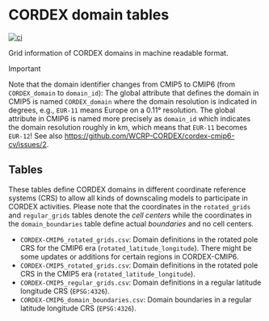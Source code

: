# CORDEX domain tables

[![ci](https://github.com/WCRP-CORDEX/domain-tables/actions/workflows/ci.yaml/badge.svg)](https://github.com/WCRP-CORDEX/domain-tables/actions/workflows/ci.yaml)

Grid information of CORDEX domains in machine readable format. 

> [!IMPORTANT]
> Note that the domain identifier changes from CMIP5 to CMIP6 (from `CORDEX_domain` to `domain_id`): The global attribute that defines the domain in CMIP5 is named `CORDEX_domain` where the domain resolution is indicated in degrees, e.g., `EUR-11` means Europe on a 0.11° resolution. The global attribute in CMIP6 is named more precisely as `domain_id` which indicates the domain resolution roughly in km, which means that `EUR-11` becomes `EUR-12`! See also https://github.com/WCRP-CORDEX/cordex-cmip6-cv/issues/2.

## Tables

These tables define CORDEX domains in different coordinate reference systems (CRS) to allow all kinds of downscaling models to participate in CORDEX activities. Please note that the coordinates in the `rotated_grids` and `regular_grids` tables denote the *cell centers* while the coordinates in the `domain_boundaries` table define actual *boundaries* and no cell centers.

* `CORDEX-CMIP6_rotated_grids.csv`: Domain definitions in the rotated pole CRS for the CMIP6 era (`rotated_latitude_longitude`). There might be some updates or additions for certain regions in CORDEX-CMIP6. 
* `CORDEX-CMIP5_rotated_grids.csv`: Domain definitions in the rotated pole CRS in the CMIP5 era (`rotated_latitude_longitude`).
* `CORDEX-CMIP5_regular_grids.csv`: Domain definitions in a regular latitude longitude CRS (`EPSG:4326`).
* `CORDEX-CMIP6_domain_boundaries.csv`: Domain boundaries in a regular latitude longitude CRS (`EPSG:4326`).
